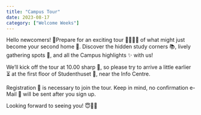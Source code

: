 ```yaml
---
title: "Campus Tour"
date: 2023-08-17
category: ["Welcome Weeks"]
---
```

Hello newcomers! 🎒Prepare for an exciting tour 🚶‍♀️🚶‍♂️ of what might just become your second home 🏡. Discover the hidden study corners 📚, lively gathering spots 🍻, and all the Campus highlights ✨️ with us!

We’ll kick off the tour at 10.00 sharp 🫡, so please try to arrive a little earlier ⏳️ at the first floor of Studenthuset 🏢, near the Info Centre.

Registration 📝 is necessary to join the tour. Keep in mind, no confirmation e-Mail 📧 will be sent after you sign up.

Looking forward to seeing you! 😇👋🏻